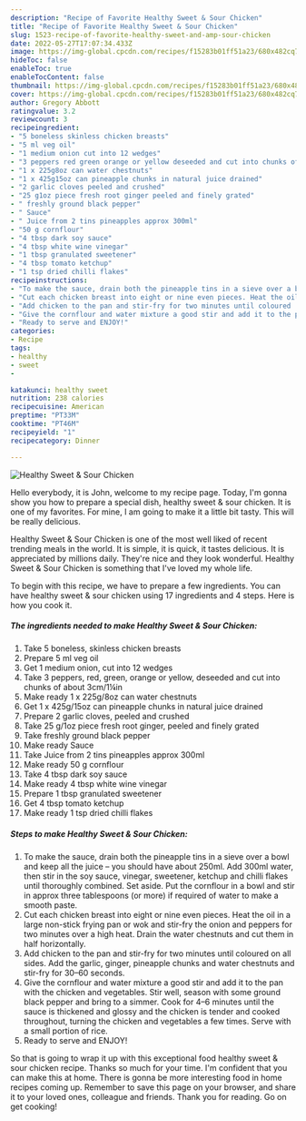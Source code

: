 ```yaml
---
description: "Recipe of Favorite Healthy Sweet & Sour Chicken"
title: "Recipe of Favorite Healthy Sweet & Sour Chicken"
slug: 1523-recipe-of-favorite-healthy-sweet-and-amp-sour-chicken
date: 2022-05-27T17:07:34.433Z
image: https://img-global.cpcdn.com/recipes/f15283b01ff51a23/680x482cq70/healthy-sweet-sour-chicken-recipe-main-photo.jpg
hideToc: false
enableToc: true
enableTocContent: false
thumbnail: https://img-global.cpcdn.com/recipes/f15283b01ff51a23/680x482cq70/healthy-sweet-sour-chicken-recipe-main-photo.jpg
cover: https://img-global.cpcdn.com/recipes/f15283b01ff51a23/680x482cq70/healthy-sweet-sour-chicken-recipe-main-photo.jpg
author: Gregory Abbott
ratingvalue: 3.2
reviewcount: 3
recipeingredient:
- "5 boneless skinless chicken breasts"
- "5 ml veg oil"
- "1 medium onion cut into 12 wedges"
- "3 peppers red green orange or yellow deseeded and cut into chunks of about 3cm1in"
- "1 x 225g8oz can water chestnuts"
- "1 x 425g15oz can pineapple chunks in natural juice drained"
- "2 garlic cloves peeled and crushed"
- "25 g1oz piece fresh root ginger peeled and finely grated"
- " freshly ground black pepper"
- " Sauce"
- " Juice from 2 tins pineapples approx 300ml"
- "50 g cornflour"
- "4 tbsp dark soy sauce"
- "4 tbsp white wine vinegar"
- "1 tbsp granulated sweetener"
- "4 tbsp tomato ketchup"
- "1 tsp dried chilli flakes"
recipeinstructions:
- "To make the sauce, drain both the pineapple tins in a sieve over a bowl and keep all the juice –  you should have about 250ml. Add 300ml water, then stir in the soy sauce, vinegar, sweetener, ketchup and chilli flakes until  thoroughly combined. Set aside. Put the cornflour in a bowl and stir in approx three  tablespoons (or more) if required of water to make a smooth paste."
- "Cut each chicken breast into eight or nine even pieces. Heat the oil in a  large non-stick frying pan or wok and stir-fry the onion and peppers for two minutes over  a high heat. Drain the water chestnuts and cut them in half horizontally."
- "Add chicken to the pan and stir-fry for two minutes until coloured  on all sides. Add the garlic, ginger, pineapple chunks and water chestnuts and stir-fry for  30–60 seconds."
- "Give the cornflour and water mixture a good stir and add it to the pan with the chicken and vegetables. Stir well, season with some ground black pepper and bring to a simmer.  Cook for 4–6 minutes until the sauce is thickened and glossy and the chicken is tender and  cooked throughout, turning the chicken and vegetables a few times. Serve with a small portion of rice."
- "Ready to serve and ENJOY!"
categories:
- Recipe
tags:
- healthy
- sweet
- 

katakunci: healthy sweet  
nutrition: 238 calories
recipecuisine: American
preptime: "PT33M"
cooktime: "PT46M"
recipeyield: "1"
recipecategory: Dinner

---
```



![Healthy Sweet & Sour Chicken](https://img-global.cpcdn.com/recipes/f15283b01ff51a23/680x482cq70/healthy-sweet-sour-chicken-recipe-main-photo.jpg)

Hello everybody, it is John, welcome to my recipe page. Today, I'm gonna show you how to prepare a special dish, healthy sweet & sour chicken. It is one of my favorites. For mine, I am going to make it a little bit tasty. This will be really delicious.



Healthy Sweet & Sour Chicken is one of the most well liked of recent trending meals in the world. It is simple, it is quick, it tastes delicious. It is appreciated by millions daily. They're nice and they look wonderful. Healthy Sweet & Sour Chicken is something that I've loved my whole life.


To begin with this recipe, we have to prepare a few ingredients. You can have healthy sweet & sour chicken using 17 ingredients and 4 steps. Here is how you cook it.

<!--inarticleads1-->

##### The ingredients needed to make Healthy Sweet & Sour Chicken:

1. Take 5 boneless, skinless chicken breasts
1. Prepare 5 ml veg oil
1. Get 1 medium onion, cut into 12 wedges
1. Take 3 peppers, red, green, orange or yellow, deseeded and cut into chunks of about 3cm/1¼in
1. Make ready 1 x 225g/8oz can water chestnuts
1. Get 1 x 425g/15oz can pineapple chunks in natural juice drained
1. Prepare 2 garlic cloves, peeled and crushed
1. Take 25 g/1oz piece fresh root ginger, peeled and finely grated
1. Take  freshly ground black pepper
1. Make ready  Sauce
1. Take  Juice from 2 tins pineapples approx 300ml
1. Make ready 50 g cornflour
1. Take 4 tbsp dark soy sauce
1. Make ready 4 tbsp white wine vinegar
1. Prepare 1 tbsp granulated sweetener
1. Get 4 tbsp tomato ketchup
1. Make ready 1 tsp dried chilli flakes




<!--inarticleads2-->

##### Steps to make Healthy Sweet & Sour Chicken:

1. To make the sauce, drain both the pineapple tins in a sieve over a bowl and keep all the juice –  you should have about 250ml. Add 300ml water, then stir in the soy sauce, vinegar, sweetener, ketchup and chilli flakes until  thoroughly combined. Set aside. Put the cornflour in a bowl and stir in approx three  tablespoons (or more) if required of water to make a smooth paste.
1. Cut each chicken breast into eight or nine even pieces. Heat the oil in a  large non-stick frying pan or wok and stir-fry the onion and peppers for two minutes over  a high heat. Drain the water chestnuts and cut them in half horizontally.
1. Add chicken to the pan and stir-fry for two minutes until coloured  on all sides. Add the garlic, ginger, pineapple chunks and water chestnuts and stir-fry for  30–60 seconds.
1. Give the cornflour and water mixture a good stir and add it to the pan with the chicken and vegetables. Stir well, season with some ground black pepper and bring to a simmer.  Cook for 4–6 minutes until the sauce is thickened and glossy and the chicken is tender and  cooked throughout, turning the chicken and vegetables a few times. Serve with a small portion of rice.
1. Ready to serve and ENJOY!



So that is going to wrap it up with this exceptional food healthy sweet & sour chicken recipe. Thanks so much for your time. I'm confident that you can make this at home. There is gonna be more interesting food in home recipes coming up. Remember to save this page on your browser, and share it to your loved ones, colleague and friends. Thank you for reading. Go on get cooking!
